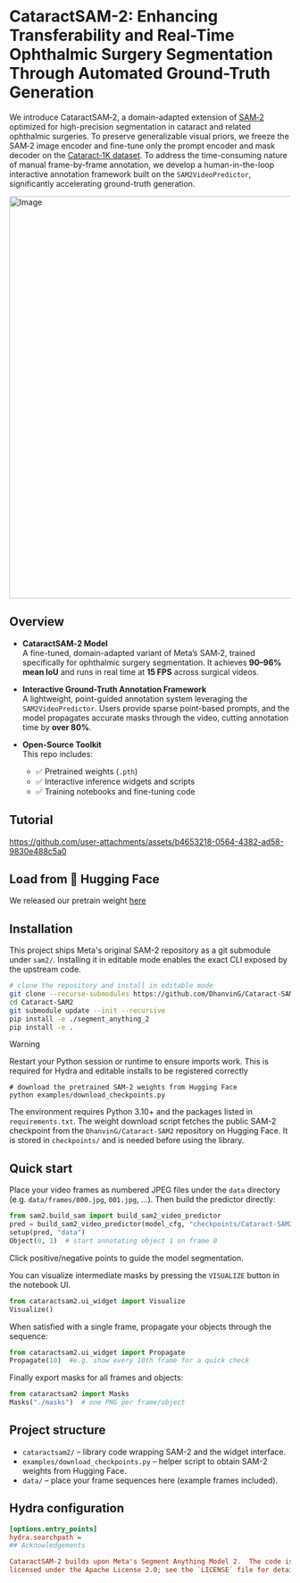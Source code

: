 # CataractSAM-2: Enhancing Transferability and Real-Time Ophthalmic Surgery Segmentation Through Automated Ground-Truth Generation

We introduce CataractSAM‑2, a domain-adapted extension of [SAM‑2](https://github.com/facebookresearch/sam2) optimized for high-precision segmentation in cataract and related ophthalmic surgeries. To preserve generalizable visual priors, we freeze the SAM‑2 image encoder and fine-tune only the prompt encoder and mask decoder on the [Cataract‑1K dataset](https://github.com/Negin-Ghamsarian/Cataract-1K). To address the time-consuming nature of manual frame-by-frame annotation, we develop a human-in-the-loop interactive annotation framework built on the `SAM2VideoPredictor`, significantly accelerating ground-truth generation.

<img width="960" height="720" alt="Image" src="https://github.com/user-attachments/assets/12f5fbfa-b462-4ffc-acda-532f003bb25f" />

## Overview

- **CataractSAM‑2 Model**  
  A fine-tuned, domain-adapted variant of Meta’s SAM‑2, trained specifically for ophthalmic surgery segmentation. It achieves **90–96% mean IoU** and runs in real time at **15 FPS** across surgical videos.

- **Interactive Ground-Truth Annotation Framework**  
  A lightweight, point-guided annotation system leveraging the `SAM2VideoPredictor`. Users provide sparse point-based prompts, and the model propagates accurate masks through the video, cutting annotation time by **over 80%**.

- **Open-Source Toolkit**  
  This repo includes:
  - ✅ Pretrained weights (`.pth`)
  - ✅ Interactive inference widgets and scripts
  - ✅ Training notebooks and fine-tuning code  

## Tutorial

https://github.com/user-attachments/assets/b4653218-0564-4382-ad58-9830e488c5a0

## Load from 🤗 Hugging Face

We released our pretrain weight [here](https://huggingface.co/DhanvinG/Cataract-SAM2/tree/main)


## Installation
This project ships Meta's original SAM-2 repository as a git submodule under `sam2/`. Installing it in editable mode enables the exact CLI exposed by the upstream code.
```bash
# clone the repository and install in editable mode
git clone --recurse-submodules https://github.com/DhanvinG/Cataract-SAM2.git
cd Cataract-SAM2
git submodule update --init --recursive
pip install -e ./segment_anything_2
pip install -e .
```
> [!WARNING]
> Restart your Python session or runtime to ensure imports work.
> This is required for Hydra and editable installs to be registered correctly
```
# download the pretrained SAM-2 weights from Hugging Face
python examples/download_checkpoints.py
```

The environment requires Python 3.10+ and the packages listed in
`requirements.txt`.  The weight download script fetches the public SAM-2
checkpoint from the `DhanvinG/Cataract-SAM2` repository on Hugging Face.
It is stored in `checkpoints/` and is
needed before using the library.

## Quick start

Place your video frames as numbered JPEG files under the `data` directory
(e.g. `data/frames/000.jpg`, `001.jpg`, …). Then build the predictor directly:

```python
from sam2.build_sam import build_sam2_video_predictor
pred = build_sam2_video_predictor(model_cfg, "checkpoints/Cataract-SAM2.pth", device="cuda")
setup(pred, "data")
Object(0, 1)  # start annotating object 1 on frame 0
```

Click positive/negative points to guide the model segmentation. 

You can visualize intermediate masks by pressing the `VISUALIZE` button in the notebook UI.


```python
from cataractsam2.ui_widget import Visualize
Visualize()
```

When satisfied with a single frame, propagate your objects through the
sequence:

```python
from cataractsam2.ui_widget import Propagate
Propagate(10)  #e.g. show every 10th frame for a quick check
```

Finally export masks for all frames and objects:

```python
from cataractsam2 import Masks
Masks("./masks")  # one PNG per frame/object
```

## Project structure

- `cataractsam2/` – library code wrapping SAM-2 and the widget interface.
- `examples/download_checkpoints.py` – helper script to obtain SAM-2
  weights from Hugging Face.
- `data/` – place your frame sequences here (example frames included).

## Hydra configuration

```ini
[options.entry_points]
hydra.searchpath =
## Acknowledgements

CataractSAM-2 builds upon Meta's Segment Anything Model 2.  The code is
licensed under the Apache License 2.0; see the `LICENSE` file for details.
